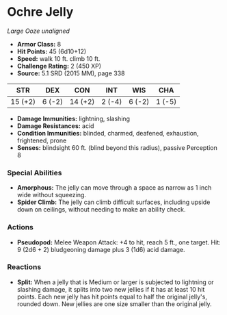 # Ochre Jelly

*Large* *Ooze* *unaligned*

- **Armor Class:** 8
- **Hit Points:** 45 (6d10+12)
- **Speed:** walk 10 ft. climb 10 ft.
- **Challenge Rating:** 2 (450 XP)
- **Source:** 5.1 SRD (2015 MM), page 338

| STR | DEX | CON | INT | WIS | CHA |
| --- | --- | --- | --- | --- | --- |
| 15 (+2) | 6 (-2) | 14 (+2) | 2 (-4) | 6 (-2) | 1 (-5) |

- **Damage Immunities:** lightning, slashing
- **Damage Resistances:** acid
- **Condition Immunities:** blinded, charmed, deafened, exhaustion, frightened, prone
- **Senses:** blindsight 60 ft. (blind beyond this radius), passive Perception 8

### Special Abilities

- **Amorphous:** The jelly can move through a space as narrow as 1 inch wide without squeezing.
- **Spider Climb:** The jelly can climb difficult surfaces, including upside down on ceilings, without needing to make an ability check.

### Actions

- **Pseudopod:** Melee Weapon Attack: +4 to hit, reach 5 ft., one target. Hit: 9 (2d6 + 2) bludgeoning damage plus 3 (1d6) acid damage.

### Reactions

- **Split:** When a jelly that is Medium or larger is subjected to lightning or slashing damage, it splits into two new jellies if it has at least 10 hit points. Each new jelly has hit points equal to half the original jelly's, rounded down. New jellies are one size smaller than the original jelly.


